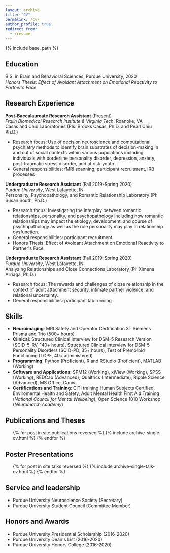 ```yaml
---
layout: archive
title: "CV"
permalink: /cv/
author_profile: true
redirect_from:
  - /resume
---
```


{% include base_path %}

Education
---
B.S. in Brain and Behavioral Sciences, Purdue University, 2020  
*Honors Thesis: Effect of Avoidant Attachment on Emotional Reactivity to Partner's Face*

Research Experience
---
**Post-Baccalaureate Research Assistant** (Present)   
*Fralin Biomedical Research Institute & Virginia Tech*, Roanoke, VA   
Casas and Chiu Laboratories (PIs: Brooks Casas, Ph.D. and Pearl Chiu Ph.D.)
 * Research focus: Use of decision neuroscience and computational psychiatry methods to identify brain substrates of decision-making in and out of social contexts within various populations including individuals with borderline personality disorder, depression, anxiety, post-traumatic stress disorder, and at risk-youth.
* General responsibilities:  fMRI scanning, participant recruitment, IRB processes

**Undergraduate Research Assistant** (Fall 2019-Spring 2020)  
*Purdue University*, West Lafayette, IN  
Personality, Psychopathology, and Romantic Relationship Laboratory (PI: Susan South, Ph.D.)
* Research focus: Investigating the interplay between romantic relationships, personality, and psychopathology including how romantic relationships may impact the etiology, development, and course of psychopathology as well as the role personality may play in relationship dysfunction.
* General responsibilities: participant recruitment
* Honors Thesis: Effect of Avoidant Attachment on Emotional Reactivity to Partner's Face

**Undergraduate Research Assistant** (Fall 2019-Spring 2020)   
*Purdue University*, West Lafayette, IN  
Analyzing Relationships and Close Connections Laboratory (PI: Ximena Arriaga, Ph.D.)
* Research focus: The rewards and challenges of close relationship in the context of adult attachment security, intimate partner violence, and relational uncertainty.
* General responsibilities: participant lab running 
 
Skills
---
* **Neuroimaging**: MRI Safety and Operator Certification 3T Siemens Prisma and Trio (500+ hours)
* **Clinical**: Structured Clinical Interview for DSM-5 Research Version (SCID-5-RV, 140+ hours), Structured Clinical Interview for DSM-5 Personality Disorders (SCID-PD, 35+ hours), Test of Premorbid Functioning (TOPF, 40+ administered)
* **Programming**: Python (Proficient), R and RStudio (Proficient), MATLAB (Working)
* **Software and Applications**: SPM12 (Working), xjView (Working), SPSS (Working), REDCap (Advanced), Qualtrics (Intermediate), Ripple Science (Advanced), MS Office, Canva
* **Certifications and Training**: CITI training Human Subjects Certified, Enviromental Health and Safety, Adult Mental Health First Aid Training (*National Council for Mental Wellbeing*), Open Science 1010 Workshop (*Neuromatch Academy*)
  

Publications and Theses
---
  <ul>{% for post in site.publications reversed %}
    {% include archive-single-cv.html %}
  {% endfor %}</ul>

Poster Presentations
---
  <ul>{% for post in site.talks reversed %} 
    {% include archive-single-talk-cv.html  %}
  {% endfor %}</ul>
  
Service and leadership
---
* Purdue University Neuroscience Society (Secretary)
* Purdue University Student Council (Committee Member)

Honors and Awards
---
* Purdue University Presidential Scholarship (2016-2020)
* Purdue University Dean's List (2016-2020)
* Purdue University Honors College (2016-2020)
